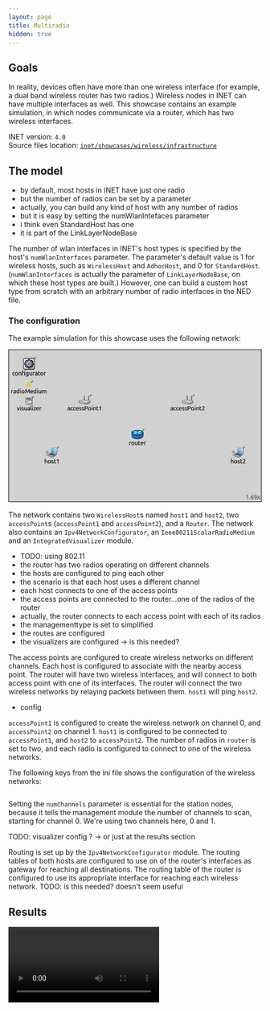```yaml
---
layout: page
title: Multiradio
hidden: true
---
```


## Goals

In reality, devices often have more than one wireless interface (for example, a dual band wireless router has two radios.) Wireless nodes in INET can have multiple interfaces as well.
This showcase contains an example simulation, in which nodes communicate via a router, which has two wireless interfaces.

INET version: `4.0`<br>
Source files location: <a href="https://github.com/inet-framework/inet-showcases/tree/master/wireless/infrastructure" target="_blank">`inet/showcases/wireless/infrastructure`</a>

## The model

- by default, most hosts in INET have just one radio
- but the number of radios can be set by a parameter
- actually, you can build any kind of host with any number of radios
- but it is easy by setting the numWlanIntefaces parameter
- i think even StandardHost has one
- it is part of the LinkLayerNodeBase

<!--
INET's wireless host types have one wlan interface by default.
The number of wlan interfaces in a host is specified by the host's `numWlanInterfaces` parameter. The parameter's default value is 1 for wireless hosts, such as `WirelessHost` and `AdhocHost`, and 0 for `StandardHost`.
-->

The number of wlan interfaces in INET's host types is specified by the host's `numWlanInterfaces` parameter. The parameter's default value is 1 for wireless hosts, such as `WirelessHost` and `AdhocHost`, and 0 for `StandardHost`. (`numWlanInterfaces` is actually the parameter of `LinkLayerNodeBase`, on which these host types are built.) <!--However, one can specify a custom host type with arbitrary number of radio interfaces in the NED file.-->
However, one can build a custom host type from scratch with an arbitrary number of radio interfaces in the NED file.

### The configuration

The example simulation for this showcase uses the following network:

<img class="screen" src="network.png">

The network contains two `WirelessHost`s named `host1` and `host2`, two `accessPoint`s (`accessPoint1` and `accessPoint2`), and a `Router`.
The network also contains an `Ipv4NetworkConfigurator`, an `Ieee80211ScalarRadioMedium` and an `IntegratedVisualizer` module.

<!--
By default, INET's wireless host types (such as `WirelessHost` and `AdhocHost`) have one wlan interface.
-->

- TODO: using 802.11
- the router has two radios operating on different channels
- the hosts are configured to ping each other
- the scenario is that each host uses a different channel
- each host connects to one of the access points
- the access points are connected to the router...one of the radios of the router
- actually, the router connects to each access point with each of its radios
- the managementtype is set to simplified
- the routes are configured
- the visualizers are configured -> is this needed?

The access points are configured to create wireless networks on different channels. Each host is configured to associate with the nearby access point. The router will have two wireless interfaces, and will connect to both access point with one of its interfaces. The router will connect the two wireless networks by relaying packets between them. `host1` will ping `host2`.

<!--
The two access points will create wireless networks on different channels. `host1` will be associated with `accessPoint1`, and `host2` with `accessPoint2`. The router will connect to both networks, using one of its radio interfaces for each network. `host1` is configured to ping `host2`. The ping packets will go through the router.
-->

- config

<!--
All nodes are configured to use simplifies management modules, thus all hosts are assumed to be already connected to the wireless network at the start of the simulation.
-->

`accessPoint1` is configured to create the wireless network on channel 0, and `accessPoint2` on channel 1.
`host1` is configured to be connected to `accessPoint1`, and `host2` to `accessPoint2`.
The number of radios in `router` is set to two, and each radio is configured to connect to one of the wireless networks. <!--TODO: the access point mac address and the channel needs to be set because of the simplified management-->

<!--
Because of the simplified management, the MAC addresses of the access points need to be set in hosts' management modules in order for them to be associated with the specified access point.--> The following keys from the ini file shows the configuration of the wireless networks:

<p><pre class="include" src="../../wireless/multiradio/omnetpp.ini" from="access point" until="application level"></pre></p>

Setting the `numChannels` parameter is essential for the station nodes, because it tells the management module the number of channels to scan, starting for channel 0. We're using two channels here, 0 and 1.

<a srcfile="wireless/multiradio/omnetpp.ini"/>

TODO: visualizer config ? -> or just at the results section

<!--
the router acts as a gateway between the two wireless networks
host one has a route: for all destinations, the router should be the gateway
so host1 wants to send a packet to host2, the gateway is the router
which is connected to the same accesspoint
-->

Routing is set up by the `Ipv4NetworkConfigurator` module. The routing tables of both hosts are configured to use on of the router's interfaces as gateway for reaching all destinations. The routing table of the router is configured to use its appropriate interface for reaching each wireless network.
TODO: is this needed? doesn't seem useful

## Results

<video autplay loop controls src="Multiradio1.mp4" onclick="this.paused ? this.play() : this.pause();"></video>
<!--internal video recording, animation speed none, run until 1.8s-->
